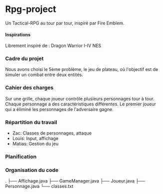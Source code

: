# Rpg-project
Un Tactical-RPG au tour par tour, inspiré par Fire Emblem.

#### Inspirations
Librement inspiré de : Dragon Warrior I-IV NES

### Cadre du projet
Nous avons choisi le 5ème problème, le jeu de plateau, où l'objectif 
est de simuler un combat entre deux entités.

### Cahier des charges
Sur une grille, chaque joueur contrôle plusieurs personnages  tour à tour. Chaque personnage a des caractéristiques différentes. Le premier joueur qui a éliminé les personnages de l'adversaire gagne.

### Répartition du travail
- Zac: Classes de personnages, attaque
- Louis: Input, affichage
- Matias: Gestion du jeu

### Planification


### Organisation du code
.
├── Affichage.java
├── GameManager.java
├── Joueur.java
├── Personnage.java
└── classes.txt

